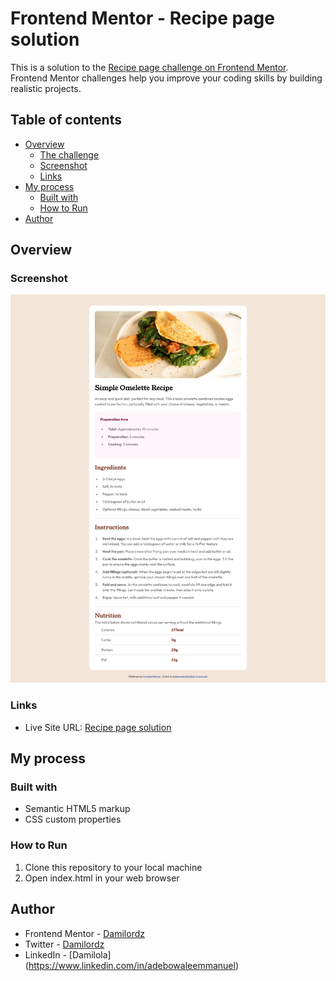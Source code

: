 # Frontend Mentor - Recipe page solution

This is a solution to the [Recipe page challenge on Frontend Mentor](https://www.frontendmentor.io/challenges/recipe-page-KiTsR8QQKm). Frontend Mentor challenges help you improve your coding skills by building realistic projects. 

## Table of contents

- [Overview](#overview)
  - [The challenge](#the-challenge)
  - [Screenshot](#screenshot)
  - [Links](#links)
- [My process](#my-process)
  - [Built with](#built-with)
  - [How to Run](#how-to-run)
- [Author](#author)

## Overview

### Screenshot

![](./assets/images/recipe.png)

### Links

- Live Site URL: [Recipe page solution](https://your-live-site-url.com)

## My process

### Built with

- Semantic HTML5 markup
- CSS custom properties

### How to Run

1. Clone this repository to your local machine
2. Open index.html in your web browser

## Author

- Frontend Mentor - [Damilordz](https://www.frontendmentor.io/profile/Damilordz)
- Twitter - [Damilordz](https://www.twitter.com/Damilordz)
- LinkedIn - [Damilola] (https://www.linkedin.com/in/adebowaleemmanuel)